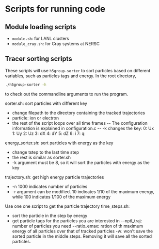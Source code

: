 # Scripts for running code

## Module loading scripts
* `module.sh`: for LANL clusters
* `module_cray.sh`: for Cray systems at NERSC

## Tracer sorting scripts
These scripts will use `h5group-sorter` to sort particles based on different
variables, such as particles tags and energy. In the root directory,
```sh
./h5group-sorter -h
```
to check out the commandline arguments to run the program.

sorter.sh: sort particles with different key
* change filepath to the directory containing the tracked trajectories
* particle: ion or electron
* the rest of the script loops over all time frames
  -- The configuration information is explained in configuration.c
  -- -k changes the key:
    0: Ux
    1: Uy
    2: Uz
    3: dX
    4: dY
    5: dZ
    6: i
    7: q

energy_sorter.sh: sort particles with energy as the key
* change tstep to the last time step
* the rest is similar as sorter.sh
* -k argument must be 8, so it will sort the particles with energy as the key

trajectory.sh: get high energy particle trajectories
* -n 1000 indicates number of particles
* -r argument can be modified. 10 indicates 1/10 of the maximum energy, while
  100 indicates 1/100 of the maximum energy

Use one one script to get the particle trajectory
time_steps.sh:
* sort the particle in the step by energy
* get particle tags for the particles you are interested in
  --nptl_traj: number of particles you need
  --ratio_emax: ration of th maximum energy of all particles over
                that of tracked particles
  -w: won't save the sorted particle in the middle steps. Removing it will save
      all the sorted particles.
